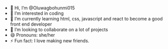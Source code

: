 - 👋 Hi, I’m @Oluwagbohunmi015
- 👀 I’m interested in coding
- 🌱 I’m currently learning html, css, javascript and react to become a good front end developer
- 💞️ I’m looking to collaborate on a lot of projects
- 😄 Pronouns: she/her
- ⚡ Fun fact: I love making new friends.

<!---
Oluwagbohunmi015/Oluwagbohunmi015 is a ✨ special ✨ repository because its `README.md` (this file) appears on your GitHub profile.
You can click the Preview link to take a look at your changes.
--->
